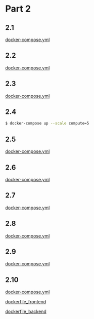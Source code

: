 # Part 2

## 2.1

[docker-compose.yml](/part2/yml/2.1_docker-compose.yml)

## 2.2

[docker-compose.yml](/part2/yml/2.2_docker-compose.yml)

## 2.3

[docker-compose.yml](/part2/yml/2.3_docker-compose.yml)

## 2.4

```bash
$ docker-compose up --scale compute=5
```

## 2.5

[docker-compose.yml](/part2/yml/2.5_docker-compose.yml)

## 2.6

[docker-compose.yml](/part2/yml/2.6_docker-compose.yml)

## 2.7

[docker-compose.yml](/part2/yml/2.7_docker-compose.yml)

## 2.8

[docker-compose.yml](/part2/yml/2.8_docker-compose.yml)

## 2.9

[docker-compose.yml](/part2/yml/2.9_docker-compose.yml)

## 2.10

[docker-compose.yml](/part2/yml/2.9_docker-compose.yml)

[dockerfile_frontend](/part2/Dockerfiles/2.10_Dockerfile_frontend)

[dockerfile_backend](/part2/Dockerfiles/2.10_Dockerfile_backend)

